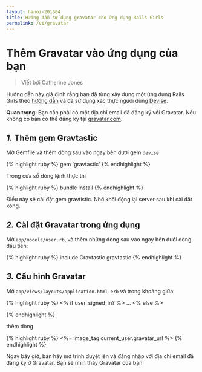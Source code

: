 ```yaml
---
layout: hanoi-201604
title: Hướng dẫn sử dụng gravatar cho ứng dụng Rails Girls
permalink: /vi/gravatar
---
```


# Thêm Gravatar vào ứng dụng của bạn
> Viết bởi Catherine Jones

Hướng dẫn này giả định rằng bạn đã từng xây dựng một ứng dụng Rails Girls theo [hướng dẫn](https://framgia.github.io/railsgirls-hn/vi/app) và đã sử dụng xác thực người dùng [Devise](https://framgia.github.io/railsgirls-hn/vi/xac-thuc).


__Quan trọng__: Bạn cần phải có một địa chỉ email đã đăng ký với Gravatar. Nếu không có bạn có thể đăng ký tại [gravatar.com](http://en.gravatar.com/).


## *1.* Thêm gem Gravtastic
Mở Gemfile và thêm dòng sau vào ngay bên dưới gem `devise`

{% highlight ruby %}
gem 'gravtastic'
{% endhighlight %}

Trong cửa sổ dòng lệnh thực thi

{% highlight ruby %}
bundle install
{% endhighlight %}

Điều này sẽ cài đặt gem gravtistic. Nhớ khởi động lại server sau khi cài đặt xong.

## *2.* Cài đặt Gravatar trong ứng dụng

Mở `app/models/user.rb`, và thêm những dòng sau vào ngay bên dưới dòng đầu tiên:

{% highlight ruby %}
include Gravtastic
gravtastic
{% endhighlight %}

## *3.* Cấu hình Gravatar
Mở `app/views/layouts/application.html.erb` và trong khoảng giữa:

{% highlight ruby %}
<% if user_signed_in? %>
...
<% else %>

{% endhighlight %}

thêm dòng

{% highlight ruby %}
<%= image_tag current_user.gravatar_url %>
{% endhighlight %}

Ngay bây giờ, bạn hãy mở trình duyệt lên và đăng nhập với địa chỉ email đã đăng ký ở Gravatar. Bạn sẽ nhìn thấy Gravatar của bạn
